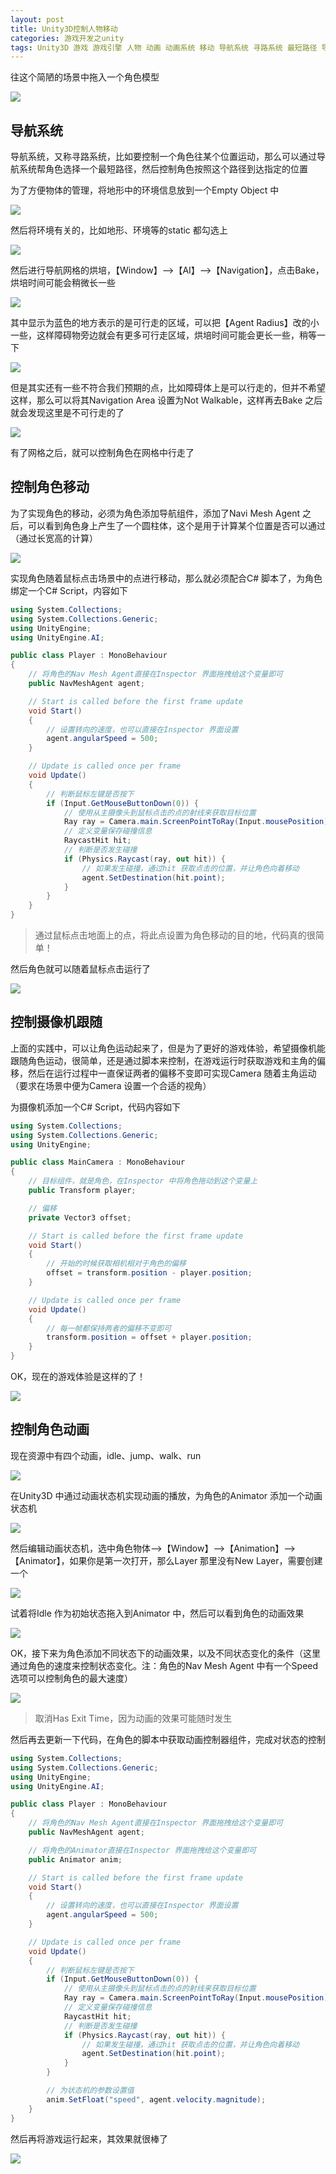 ```yaml
---
layout: post
title: Unity3D控制人物移动
categories: 游戏开发之unity
tags: Unity3D 游戏 游戏引擎 人物 动画 动画系统 移动 导航系统 寻路系统 最短路径 导航网格 摄像头 Animation
---
```


往这个简陋的场景中拖入一个角色模型

![](../media/image/2019-06-01/05-01.gif)

## 导航系统

导航系统，又称寻路系统，比如要控制一个角色往某个位置运动，那么可以通过导航系统帮角色选择一个最短路径，然后控制角色按照这个路径到达指定的位置

为了方便物体的管理，将地形中的环境信息放到一个Empty Object 中

![](../media/image/2019-06-01/05-02.gif)

然后将环境有关的，比如地形、环境等的static 都勾选上

![](../media/image/2019-06-01/05-03.gif)

然后进行导航网格的烘培，【Window】-->【AI】-->【Navigation】，点击Bake，烘培时间可能会稍微长一些

![](../media/image/2019-06-01/05-04.gif)

其中显示为蓝色的地方表示的是可行走的区域，可以把【Agent Radius】改的小一些，这样障碍物旁边就会有更多可行走区域，烘培时间可能会更长一些，稍等一下

![](../media/image/2019-06-01/05-05.gif)

但是其实还有一些不符合我们预期的点，比如障碍体上是可以行走的，但并不希望这样，那么可以将其Navigation Area 设置为Not Walkable，这样再去Bake 之后就会发现这里是不可行走的了

![](../media/image/2019-06-01/05-06.gif)

有了网格之后，就可以控制角色在网格中行走了

## 控制角色移动

为了实现角色的移动，必须为角色添加导航组件，添加了Navi Mesh Agent 之后，可以看到角色身上产生了一个圆柱体，这个是用于计算某个位置是否可以通过（通过长宽高的计算）

![](../media/image/2019-06-01/05-07.gif)

实现角色随着鼠标点击场景中的点进行移动，那么就必须配合C# 脚本了，为角色绑定一个C# Script，内容如下

```c#
using System.Collections;
using System.Collections.Generic;
using UnityEngine;
using UnityEngine.AI;

public class Player : MonoBehaviour
{
    // 将角色的Nav Mesh Agent直接在Inspector 界面拖拽给这个变量即可
    public NavMeshAgent agent;

    // Start is called before the first frame update
    void Start()
    {
        // 设置转向的速度，也可以直接在Inspector 界面设置
        agent.angularSpeed = 500;
    }

    // Update is called once per frame
    void Update()
    {
        // 判断鼠标左键是否按下
        if (Input.GetMouseButtonDown(0)) {
            // 使用从主摄像头到鼠标点击的点的射线来获取目标位置
            Ray ray = Camera.main.ScreenPointToRay(Input.mousePosition);
            // 定义变量保存碰撞信息
            RaycastHit hit;
            // 判断是否发生碰撞
            if (Physics.Raycast(ray, out hit)) {
                // 如果发生碰撞，通过hit 获取点击的位置，并让角色向着移动
                agent.SetDestination(hit.point);
            }
        }
    }
}
```

>通过鼠标点击地面上的点，将此点设置为角色移动的目的地，代码真的很简单！

然后角色就可以随着鼠标点击运行了

![](../media/image/2019-06-01/05-08.gif)

## 控制摄像机跟随

上面的实践中，可以让角色运动起来了，但是为了更好的游戏体验，希望摄像机能跟随角色运动，很简单，还是通过脚本来控制，在游戏运行时获取游戏和主角的偏移，然后在运行过程中一直保证两者的偏移不变即可实现Camera 随着主角运动（要求在场景中便为Camera 设置一个合适的视角）

为摄像机添加一个C# Script，代码内容如下

```c#
using System.Collections;
using System.Collections.Generic;
using UnityEngine;

public class MainCamera : MonoBehaviour
{
    // 目标组件，就是角色，在Inspector 中将角色拖动到这个变量上
    public Transform player;

    // 偏移
    private Vector3 offset;

    // Start is called before the first frame update
    void Start()
    {
        // 开始的时候获取相机相对于角色的偏移
        offset = transform.position - player.position;
    }

    // Update is called once per frame
    void Update()
    {
        // 每一帧都保持两者的偏移不变即可
        transform.position = offset + player.position;
    }
}
```

OK，现在的游戏体验是这样的了！

![](../media/image/2019-06-01/05-09.gif)

## 控制角色动画

现在资源中有四个动画，idle、jump、walk、run

![](../media/image/2019-06-01/05-10.png)

在Unity3D 中通过动画状态机实现动画的播放，为角色的Animator 添加一个动画状态机

![](../media/image/2019-06-01/05-11.gif)

然后编辑动画状态机，选中角色物体-->【Window】-->【Animation】-->【Animator】，如果你是第一次打开，那么Layer 那里没有New Layer，需要创建一个

![](../media/image/2019-06-01/05-12.gif)

试着将Idle 作为初始状态拖入到Animator 中，然后可以看到角色的动画效果

![](../media/image/2019-06-01/05-13.gif)

OK，接下来为角色添加不同状态下的动画效果，以及不同状态变化的条件（这里通过角色的速度来控制状态变化。注：角色的Nav Mesh Agent 中有一个Speed 选项可以控制角色的最大速度）

![](../media/image/2019-06-01/05-14.gif)

>取消Has Exit Time，因为动画的效果可能随时发生

然后再去更新一下代码，在角色的脚本中获取动画控制器组件，完成对状态的控制

```c#
using System.Collections;
using System.Collections.Generic;
using UnityEngine;
using UnityEngine.AI;

public class Player : MonoBehaviour
{
    // 将角色的Nav Mesh Agent直接在Inspector 界面拖拽给这个变量即可
    public NavMeshAgent agent;

    // 将角色的Animator直接在Inspector 界面拖拽给这个变量即可
    public Animator anim;

    // Start is called before the first frame update
    void Start()
    {
        // 设置转向的速度，也可以直接在Inspector 界面设置
        agent.angularSpeed = 500;
    }

    // Update is called once per frame
    void Update()
    {
        // 判断鼠标左键是否按下
        if (Input.GetMouseButtonDown(0)) {
            // 使用从主摄像头到鼠标点击的点的射线来获取目标位置
            Ray ray = Camera.main.ScreenPointToRay(Input.mousePosition);
            // 定义变量保存碰撞信息
            RaycastHit hit;
            // 判断是否发生碰撞
            if (Physics.Raycast(ray, out hit)) {
                // 如果发生碰撞，通过hit 获取点击的位置，并让角色向着移动
                agent.SetDestination(hit.point);
            }
        }

        // 为状态机的参数设置值
        anim.SetFloat("speed", agent.velocity.magnitude);
    }
}
```

然后再将游戏运行起来，其效果就很棒了

![](../media/image/2019-06-01/05-15.gif)


